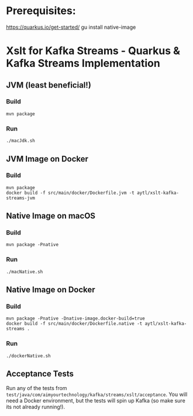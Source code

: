 # Prerequisites:
https://quarkus.io/get-started/
gu install native-image


# Xslt for Kafka Streams - Quarkus & Kafka Streams Implementation

## JVM (least beneficial!)
### Build
```
mvn package 
```

### Run
```
./macJdk.sh
```
## JVM Image on Docker
### Build
```
mvn package
docker build -f src/main/docker/Dockerfile.jvm -t aytl/xslt-kafka-streams-jvm
```

## Native Image on macOS
### Build
```
mvn package -Pnative
```

### Run
```
./macNative.sh
```

## Native Image on Docker
### Build
```
mvn package -Pnative -Dnative-image.docker-build=true
docker build -f src/main/docker/Dockerfile.native -t aytl/xslt-kafka-streams .
```

### Run
```
./dockerNative.sh
```

## Acceptance Tests
Run any of the tests from `test/java/com/aimyourtechnology/kafka/streams/xslt/acceptance`. You will need a Docker environment, but the tests will spin 
up Kafka (so make sure its not already running!).